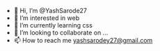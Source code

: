 - 👋 Hi, I’m @YashSarode27
- 👀 I’m interested in web
- 🌱 I’m currently learning css
- 💞️ I’m looking to collaborate on ...
- 📫 How to reach me yashsarodey27@gmail.com

<!---
YashSarode27/YashSarode27 is a ✨ special ✨ repository because its `README.md` (this file) appears on your GitHub profile.
You can click the Preview link to take a look at your changes.
--->
